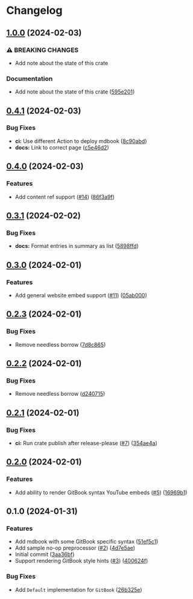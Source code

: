 # Changelog

## [1.0.0](https://github.com/GeckoEidechse/mdbook-gitbook/compare/v0.4.1...v1.0.0) (2024-02-03)


### ⚠ BREAKING CHANGES

* Add note about the state of this crate

### Documentation

* Add note about the state of this crate ([595e201](https://github.com/GeckoEidechse/mdbook-gitbook/commit/595e201343f15c0bed7e46419d644478f4df2bba))

## [0.4.1](https://github.com/GeckoEidechse/mdbook-gitbook/compare/v0.4.0...v0.4.1) (2024-02-03)


### Bug Fixes

* **ci:** Use different Action to deploy mdbook ([8c90abd](https://github.com/GeckoEidechse/mdbook-gitbook/commit/8c90abd416a380c02bcef485214c570013fdffc9))
* **docs:** Link to correct page ([c5e46d2](https://github.com/GeckoEidechse/mdbook-gitbook/commit/c5e46d26efe95b4536c75b2209a53880b70f7591))

## [0.4.0](https://github.com/GeckoEidechse/mdbook-gitbook/compare/v0.3.1...v0.4.0) (2024-02-03)


### Features

* Add content ref support ([#14](https://github.com/GeckoEidechse/mdbook-gitbook/issues/14)) ([86f3a9f](https://github.com/GeckoEidechse/mdbook-gitbook/commit/86f3a9f75b6a317c4dd7e58ff958b849e4a90707))

## [0.3.1](https://github.com/GeckoEidechse/mdbook-gitbook/compare/v0.3.0...v0.3.1) (2024-02-02)


### Bug Fixes

* **docs:** Format entries in summary as list ([5898ffd](https://github.com/GeckoEidechse/mdbook-gitbook/commit/5898ffd3859b0b0db20a1a25d984f948c7293e58))

## [0.3.0](https://github.com/GeckoEidechse/mdbook-gitbook/compare/v0.2.3...v0.3.0) (2024-02-01)


### Features

* Add general website embed support ([#11](https://github.com/GeckoEidechse/mdbook-gitbook/issues/11)) ([05ab000](https://github.com/GeckoEidechse/mdbook-gitbook/commit/05ab000a4684b8ddb80c29e660a1d44058282691))

## [0.2.3](https://github.com/GeckoEidechse/mdbook-gitbook/compare/v0.2.2...v0.2.3) (2024-02-01)


### Bug Fixes

* Remove needless borrow ([7d8c865](https://github.com/GeckoEidechse/mdbook-gitbook/commit/7d8c8653897c92d58dc8583884956eb548398194))

## [0.2.2](https://github.com/GeckoEidechse/mdbook-gitbook/compare/v0.2.1...v0.2.2) (2024-02-01)


### Bug Fixes

* Remove needless borrow ([d240715](https://github.com/GeckoEidechse/mdbook-gitbook/commit/d24071519725d60036497e4fbb3244174ad3440f))

## [0.2.1](https://github.com/GeckoEidechse/mdbook-gitbook/compare/v0.2.0...v0.2.1) (2024-02-01)


### Bug Fixes

* **ci:** Run crate publish after release-please ([#7](https://github.com/GeckoEidechse/mdbook-gitbook/issues/7)) ([354ae4a](https://github.com/GeckoEidechse/mdbook-gitbook/commit/354ae4aff9ebf17d686726d62c241b89ef09d643))

## [0.2.0](https://github.com/GeckoEidechse/mdbook-gitbook/compare/v0.1.0...v0.2.0) (2024-02-01)


### Features

* Add ability to render GitBook syntax YouTube embeds ([#5](https://github.com/GeckoEidechse/mdbook-gitbook/issues/5)) ([16969b1](https://github.com/GeckoEidechse/mdbook-gitbook/commit/16969b1d187940029c96183e6409b1de35e6d7a9))

## 0.1.0 (2024-01-31)


### Features

* Add mdbook with some GitBook specific syntax ([51ef5c1](https://github.com/GeckoEidechse/mdbook-gitbook/commit/51ef5c18fbda502eb88d4f12ded0960888a16dff))
* Add sample no-op preprocessor ([#2](https://github.com/GeckoEidechse/mdbook-gitbook/issues/2)) ([4d7e5ae](https://github.com/GeckoEidechse/mdbook-gitbook/commit/4d7e5ae2a48e84911573db6469ecf575cd41e6ac))
* Initial commit ([3aa36bf](https://github.com/GeckoEidechse/mdbook-gitbook/commit/3aa36bfca94c2e02c41ed5db219ec2800ed5e467))
* Support rendering GitBook style hints ([#3](https://github.com/GeckoEidechse/mdbook-gitbook/issues/3)) ([400624f](https://github.com/GeckoEidechse/mdbook-gitbook/commit/400624f357e2500c5cdb3a595bd3823bb9abe202))


### Bug Fixes

* Add `Default` implementation for `GitBook` ([26b325e](https://github.com/GeckoEidechse/mdbook-gitbook/commit/26b325ed812ea1b44b4def41acbe76f54c7d5880))
